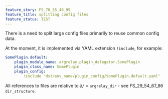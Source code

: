 ```yaml
---
feature_story: FS_70_55_40_99
feature_title: splitting config files
feature_status: TEST
---
```


There is a need to split large config files primarily to reuse common config data.

At the moment, it is implemented via YAML extension `!include`, for example:

```yaml
SomePlugin.default:
    plugin_module_name: argrelay.plugin_delegator.SomePlugin
    plugin_class_name: SomePlugin
    plugin_config:
        !include "dst/env_name/plugin_config/SomePlugin.default.yaml"
```

All references to files are relative to `@/` = `argrelay_dir` - see FS_29_54_67_86 `dir_structure`.

